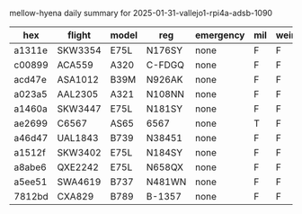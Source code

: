 mellow-hyena daily summary for 2025-01-31-vallejo1-rpi4a-adsb-1090

|hex|flight|model|reg|emergency|mil|weirdo|
|--|--|--|--|--|--|--|
|a1311e|SKW3354|E75L|N176SY|none|F|F|
|c00899|ACA559|A320|C-FDGQ|none|F|F|
|acd47e|ASA1012|B39M|N926AK|none|F|F|
|a023a5|AAL2305|A321|N108NN|none|F|F|
|a1460a|SKW3447|E75L|N181SY|none|F|F|
|ae2699|C6567|AS65|6567|none|T|F|
|a46d47|UAL1843|B739|N38451|none|F|F|
|a1512f|SKW3402|E75L|N184SY|none|F|F|
|a8abe6|QXE2242|E75L|N658QX|none|F|F|
|a5ee51|SWA4619|B737|N481WN|none|F|F|
|7812bd|CXA829|B789|B-1357|none|F|F|
